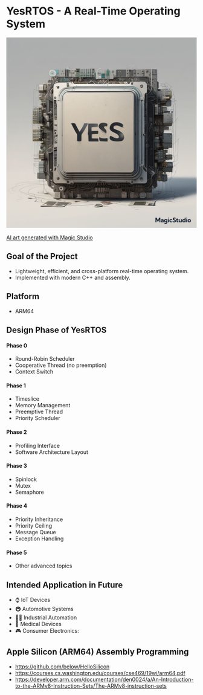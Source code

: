 # YesRTOS - A Real-Time Operating System

![alt text](/docs/images/github_profile.jpg)

[AI art generated with Magic Studio](https://magicstudio.com/ai-art-generator/)

## Goal of the Project
* Lightweight, efficient, and cross-platform real-time operating system.
* Implemented with modern C++ and assembly.

## Platform
* ARM64
  
## Design Phase of YesRTOS
#### Phase 0
* Round-Robin Scheduler 
* Cooperative Thread (no preemption)
* Context Switch

#### Phase 1
* Timeslice
* Memory Management
* Preemptive Thread
* Priority Scheduler

#### Phase 2
* Profiling Interface
* Software Architecture Layout
   
#### Phase 3
* Spinlock
* Mutex
* Semaphore

#### Phase 4
* Priority Inheritance
* Priority Ceiling
* Message Queue
* Exception Handling

#### Phase 5
* Other advanced topics

## Intended Application in Future
* ⌚️ IoT Devices 
* 🚇 Automotive Systems
* 👨‍🏭 Industrial Automation
* 🏥 Medical Devices
* 🎮 Consumer Electronics: 


## Apple Silicon (ARM64) Assembly Programming
  * https://github.com/below/HelloSilicon
  * https://courses.cs.washington.edu/courses/cse469/19wi/arm64.pdf
  * https://developer.arm.com/documentation/den0024/a/An-Introduction-to-the-ARMv8-Instruction-Sets/The-ARMv8-instruction-sets
